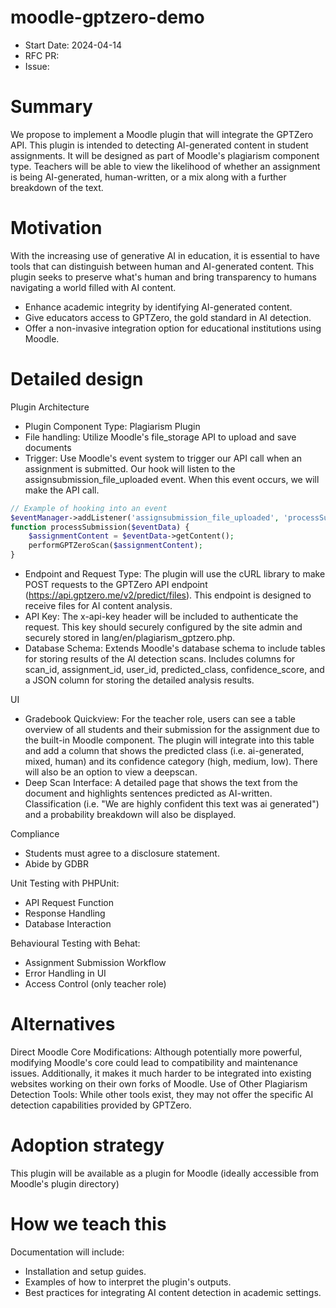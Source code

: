 # moodle-gptzero-demo
- Start Date: 2024-04-14
- RFC PR:
- Issue:

# Summary

We propose to implement a Moodle plugin that will integrate the GPTZero API. This plugin is intended to detecting AI-generated content in student assignments. It will be designed as part of Moodle's plagiarism component type. Teachers will be able to view the likelihood of whether an assignment is being AI-generated, human-written, or a mix along with a further breakdown of the text.

# Motivation

With the increasing use of generative AI in education, it is essential to have tools that can distinguish between human and AI-generated content. This plugin seeks to preserve what's human and bring transparency to humans navigating a world filled with AI content.
- Enhance academic integrity by identifying AI-generated content.
- Give educators access to GPTZero, the gold standard in AI detection.
- Offer a non-invasive integration option for educational institutions using Moodle.

# Detailed design

Plugin Architecture
- Plugin Component Type: Plagiarism Plugin
- File handling: Utilize Moodle's file_storage API to upload and save documents
- Trigger: Use Moodle's event system to trigger our API call when an assignment is submitted. Our hook will listen to the assignsubmission_file_uploaded event. When this event occurs, we will make the API call.
```php
// Example of hooking into an event
$eventManager->addListener('assignsubmission_file_uploaded', 'processSubmission');
function processSubmission($eventData) {
    $assignmentContent = $eventData->getContent();
    performGPTZeroScan($assignmentContent);
}
```
- Endpoint and Request Type: The plugin will use the cURL library to make POST requests to the GPTZero API endpoint (https://api.gptzero.me/v2/predict/files). This endpoint is designed to receive files for AI content analysis.
- API Key: The x-api-key header will be included to authenticate the request. This key should securely configured by the site admin and securely stored in lang/en/plagiarism_gptzero.php.
- Database Schema: Extends Moodle's database schema to include tables for storing results of the AI detection scans. Includes columns for scan_id, assignment_id, user_id, predicted_class, confidence_score, and a JSON column for storing the detailed analysis results.

UI
- Gradebook Quickview: For the teacher role, users can see a table overview of all students and their submission for the assignment due to the built-in Moodle component. The plugin will integrate into this table and add a column that shows the predicted class (i.e. ai-generated, mixed, human) and its confidence category (high, medium, low). There will also be an option to view a deepscan.
- Deep Scan Interface: A detailed page that shows the text from the document and highlights sentences predicted as AI-written. Classification (i.e. "We are highly confident this text was ai generated") and a probability breakdown will also be displayed.

Compliance
- Students must agree to a disclosure statement.
- Abide by GDBR

Unit Testing with PHPUnit:
- API Request Function
- Response Handling
- Database Interaction

Behavioural Testing with Behat:
- Assignment Submission Workflow
- Error Handling in UI
- Access Control (only teacher role)

# Alternatives

Direct Moodle Core Modifications: Although potentially more powerful, modifying Moodle's core could lead to compatibility and maintenance issues. Additionally, it makes it much harder to be integrated into existing websites working on their own forks of Moodle.
Use of Other Plagiarism Detection Tools: While other tools exist, they may not offer the specific AI detection capabilities provided by GPTZero.

# Adoption strategy

This plugin will be available as a plugin for Moodle (ideally accessible from Moodle's plugin directory)

# How we teach this

Documentation will include:
- Installation and setup guides.
- Examples of how to interpret the plugin's outputs.
- Best practices for integrating AI content detection in academic settings.
